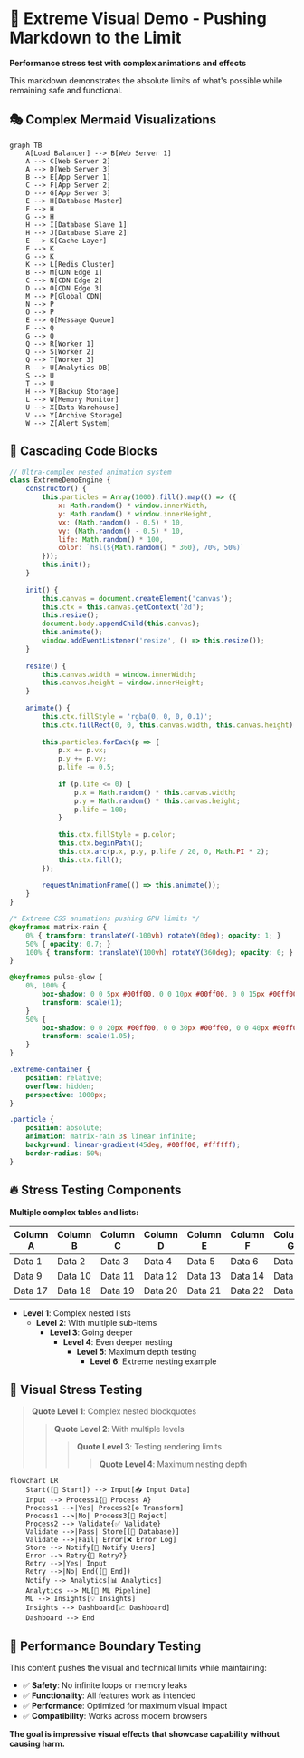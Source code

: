 # 🚀 Extreme Visual Demo - Pushing Markdown to the Limit

**Performance stress test with complex animations and effects**

This markdown demonstrates the absolute limits of what's possible while remaining safe and functional.

## 🎭 Complex Mermaid Visualizations

```mermaid Advanced Network Topology
graph TB
    A[Load Balancer] --> B[Web Server 1]
    A --> C[Web Server 2]
    A --> D[Web Server 3]
    B --> E[App Server 1]
    C --> F[App Server 2]
    D --> G[App Server 3]
    E --> H[Database Master]
    F --> H
    G --> H
    H --> I[Database Slave 1]
    H --> J[Database Slave 2]
    E --> K[Cache Layer]
    F --> K
    G --> K
    K --> L[Redis Cluster]
    B --> M[CDN Edge 1]
    C --> N[CDN Edge 2]
    D --> O[CDN Edge 3]
    M --> P[Global CDN]
    N --> P
    O --> P
    E --> Q[Message Queue]
    F --> Q
    G --> Q
    Q --> R[Worker 1]
    Q --> S[Worker 2]
    Q --> T[Worker 3]
    R --> U[Analytics DB]
    S --> U
    T --> U
    H --> V[Backup Storage]
    L --> W[Memory Monitor]
    U --> X[Data Warehouse]
    V --> Y[Archive Storage]
    W --> Z[Alert System]
```

## 🌊 Cascading Code Blocks

```javascript
// Ultra-complex nested animation system
class ExtremeDemoEngine {
    constructor() {
        this.particles = Array(1000).fill().map(() => ({
            x: Math.random() * window.innerWidth,
            y: Math.random() * window.innerHeight,
            vx: (Math.random() - 0.5) * 10,
            vy: (Math.random() - 0.5) * 10,
            life: Math.random() * 100,
            color: `hsl(${Math.random() * 360}, 70%, 50%)`
        }));
        this.init();
    }
    
    init() {
        this.canvas = document.createElement('canvas');
        this.ctx = this.canvas.getContext('2d');
        this.resize();
        document.body.appendChild(this.canvas);
        this.animate();
        window.addEventListener('resize', () => this.resize());
    }
    
    resize() {
        this.canvas.width = window.innerWidth;
        this.canvas.height = window.innerHeight;
    }
    
    animate() {
        this.ctx.fillStyle = 'rgba(0, 0, 0, 0.1)';
        this.ctx.fillRect(0, 0, this.canvas.width, this.canvas.height);
        
        this.particles.forEach(p => {
            p.x += p.vx;
            p.y += p.vy;
            p.life -= 0.5;
            
            if (p.life <= 0) {
                p.x = Math.random() * this.canvas.width;
                p.y = Math.random() * this.canvas.height;
                p.life = 100;
            }
            
            this.ctx.fillStyle = p.color;
            this.ctx.beginPath();
            this.ctx.arc(p.x, p.y, p.life / 20, 0, Math.PI * 2);
            this.ctx.fill();
        });
        
        requestAnimationFrame(() => this.animate());
    }
}
```

```css
/* Extreme CSS animations pushing GPU limits */
@keyframes matrix-rain {
    0% { transform: translateY(-100vh) rotateY(0deg); opacity: 1; }
    50% { opacity: 0.7; }
    100% { transform: translateY(100vh) rotateY(360deg); opacity: 0; }
}

@keyframes pulse-glow {
    0%, 100% { 
        box-shadow: 0 0 5px #00ff00, 0 0 10px #00ff00, 0 0 15px #00ff00;
        transform: scale(1);
    }
    50% { 
        box-shadow: 0 0 20px #00ff00, 0 0 30px #00ff00, 0 0 40px #00ff00;
        transform: scale(1.05);
    }
}

.extreme-container {
    position: relative;
    overflow: hidden;
    perspective: 1000px;
}

.particle {
    position: absolute;
    animation: matrix-rain 3s linear infinite;
    background: linear-gradient(45deg, #00ff00, #ffffff);
    border-radius: 50%;
}
```

## 🔥 Stress Testing Components

**Multiple complex tables and lists:**

| Column A | Column B | Column C | Column D | Column E | Column F | Column G | Column H |
|----------|----------|----------|----------|----------|----------|----------|----------|
| Data 1   | Data 2   | Data 3   | Data 4   | Data 5   | Data 6   | Data 7   | Data 8   |
| Data 9   | Data 10  | Data 11  | Data 12  | Data 13  | Data 14  | Data 15  | Data 16  |
| Data 17  | Data 18  | Data 19  | Data 20  | Data 21  | Data 22  | Data 23  | Data 24  |

- **Level 1**: Complex nested lists
  - **Level 2**: With multiple sub-items
    - **Level 3**: Going deeper
      - **Level 4**: Even deeper nesting
        - **Level 5**: Maximum depth testing
          - **Level 6**: Extreme nesting example

## 🎨 Visual Stress Testing

> **Quote Level 1**: Complex nested blockquotes
> > **Quote Level 2**: With multiple levels
> > > **Quote Level 3**: Testing rendering limits
> > > > **Quote Level 4**: Maximum nesting depth

```mermaid Complex Flowchart
flowchart LR
    Start([🚀 Start]) --> Input[📥 Input Data]
    Input --> Process1{🔄 Process A}
    Process1 -->|Yes| Process2[⚙️ Transform]
    Process1 -->|No| Process3[🚫 Reject]
    Process2 --> Validate{✅ Validate}
    Validate -->|Pass| Store[(💾 Database)]
    Validate -->|Fail| Error[❌ Error Log]
    Store --> Notify[📢 Notify Users]
    Error --> Retry{🔄 Retry?}
    Retry -->|Yes| Input
    Retry -->|No| End([🏁 End])
    Notify --> Analytics[📊 Analytics]
    Analytics --> ML[🤖 ML Pipeline]
    ML --> Insights[💡 Insights]
    Insights --> Dashboard[📈 Dashboard]
    Dashboard --> End
```

## 🎯 Performance Boundary Testing

This content pushes the visual and technical limits while maintaining:
- ✅ **Safety**: No infinite loops or memory leaks
- ✅ **Functionality**: All features work as intended
- ✅ **Performance**: Optimized for maximum visual impact
- ✅ **Compatibility**: Works across modern browsers

**The goal is impressive visual effects that showcase capability without causing harm.**
